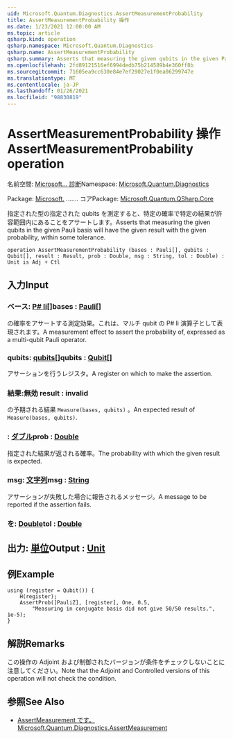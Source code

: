 ```yaml
---
uid: Microsoft.Quantum.Diagnostics.AssertMeasurementProbability
title: AssertMeasurementProbability 操作
ms.date: 1/23/2021 12:00:00 AM
ms.topic: article
qsharp.kind: operation
qsharp.namespace: Microsoft.Quantum.Diagnostics
qsharp.name: AssertMeasurementProbability
qsharp.summary: Asserts that measuring the given qubits in the given Pauli basis will have the given result with the given probability, within some tolerance.
ms.openlocfilehash: 2fd89121516ef6994dedb75b214589b4e360ff8b
ms.sourcegitcommit: 71605ea9cc630e84e7ef29027e1f0ea06299747e
ms.translationtype: MT
ms.contentlocale: ja-JP
ms.lasthandoff: 01/26/2021
ms.locfileid: "98830819"
---
```

# <a name="assertmeasurementprobability-operation"></a><span data-ttu-id="9bd9b-102">AssertMeasurementProbability 操作</span><span class="sxs-lookup"><span data-stu-id="9bd9b-102">AssertMeasurementProbability operation</span></span>

<span data-ttu-id="9bd9b-103">名前空間: [Microsoft... 診断](xref:Microsoft.Quantum.Diagnostics)</span><span class="sxs-lookup"><span data-stu-id="9bd9b-103">Namespace: [Microsoft.Quantum.Diagnostics](xref:Microsoft.Quantum.Diagnostics)</span></span>

<span data-ttu-id="9bd9b-104">Package: [Microsoft.](https://nuget.org/packages/Microsoft.Quantum.QSharp.Core) ....... コア</span><span class="sxs-lookup"><span data-stu-id="9bd9b-104">Package: [Microsoft.Quantum.QSharp.Core](https://nuget.org/packages/Microsoft.Quantum.QSharp.Core)</span></span>


<span data-ttu-id="9bd9b-105">指定された型の指定された qubits を測定すると、特定の確率で特定の結果が許容範囲内にあることをアサートします。</span><span class="sxs-lookup"><span data-stu-id="9bd9b-105">Asserts that measuring the given qubits in the given Pauli basis will have the given result with the given probability, within some tolerance.</span></span>

```qsharp
operation AssertMeasurementProbability (bases : Pauli[], qubits : Qubit[], result : Result, prob : Double, msg : String, tol : Double) : Unit is Adj + Ctl
```


## <a name="input"></a><span data-ttu-id="9bd9b-106">入力</span><span class="sxs-lookup"><span data-stu-id="9bd9b-106">Input</span></span>

### <a name="bases--pauli"></a><span data-ttu-id="9bd9b-107">ベース: [P# li](xref:microsoft.quantum.lang-ref.pauli)[]</span><span class="sxs-lookup"><span data-stu-id="9bd9b-107">bases : [Pauli](xref:microsoft.quantum.lang-ref.pauli)[]</span></span>

<span data-ttu-id="9bd9b-108">の確率をアサートする測定効果。これは、マルチ qubit の P# li 演算子として表現されます。</span><span class="sxs-lookup"><span data-stu-id="9bd9b-108">A measurement effect to assert the probability of, expressed as a multi-qubit Pauli operator.</span></span>


### <a name="qubits--qubit"></a><span data-ttu-id="9bd9b-109">qubits: [qubits](xref:microsoft.quantum.lang-ref.qubit)[]</span><span class="sxs-lookup"><span data-stu-id="9bd9b-109">qubits : [Qubit](xref:microsoft.quantum.lang-ref.qubit)[]</span></span>

<span data-ttu-id="9bd9b-110">アサーションを行うレジスタ。</span><span class="sxs-lookup"><span data-stu-id="9bd9b-110">A register on which to make the assertion.</span></span>


### <a name="result--__invalidresult__"></a><span data-ttu-id="9bd9b-111">結果:__無効 <Result>__</span><span class="sxs-lookup"><span data-stu-id="9bd9b-111">result : __invalid<Result>__</span></span>

<span data-ttu-id="9bd9b-112">の予期される結果 `Measure(bases, qubits)` 。</span><span class="sxs-lookup"><span data-stu-id="9bd9b-112">An expected result of `Measure(bases, qubits)`.</span></span>


### <a name="prob--double"></a><span data-ttu-id="9bd9b-113">: [ダブル](xref:microsoft.quantum.lang-ref.double)</span><span class="sxs-lookup"><span data-stu-id="9bd9b-113">prob : [Double](xref:microsoft.quantum.lang-ref.double)</span></span>

<span data-ttu-id="9bd9b-114">指定された結果が返される確率。</span><span class="sxs-lookup"><span data-stu-id="9bd9b-114">The probability with which the given result is expected.</span></span>


### <a name="msg--string"></a><span data-ttu-id="9bd9b-115">msg: [文字列](xref:microsoft.quantum.lang-ref.string)</span><span class="sxs-lookup"><span data-stu-id="9bd9b-115">msg : [String](xref:microsoft.quantum.lang-ref.string)</span></span>

<span data-ttu-id="9bd9b-116">アサーションが失敗した場合に報告されるメッセージ。</span><span class="sxs-lookup"><span data-stu-id="9bd9b-116">A message to be reported if the assertion fails.</span></span>


### <a name="tol--double"></a><span data-ttu-id="9bd9b-117">を: [Double](xref:microsoft.quantum.lang-ref.double)</span><span class="sxs-lookup"><span data-stu-id="9bd9b-117">tol : [Double](xref:microsoft.quantum.lang-ref.double)</span></span>





## <a name="output--unit"></a><span data-ttu-id="9bd9b-118">出力: [単位](xref:microsoft.quantum.lang-ref.unit)</span><span class="sxs-lookup"><span data-stu-id="9bd9b-118">Output : [Unit](xref:microsoft.quantum.lang-ref.unit)</span></span>



## <a name="example"></a><span data-ttu-id="9bd9b-119">例</span><span class="sxs-lookup"><span data-stu-id="9bd9b-119">Example</span></span>

```qsharp
using (register = Qubit()) {
    H(register);
    AssertProb([PauliZ], [register], One, 0.5,
        "Measuring in conjugate basis did not give 50/50 results.", 1e-5);
}
```

## <a name="remarks"></a><span data-ttu-id="9bd9b-120">解説</span><span class="sxs-lookup"><span data-stu-id="9bd9b-120">Remarks</span></span>

<span data-ttu-id="9bd9b-121">この操作の Adjoint および制御されたバージョンが条件をチェックしないことに注意してください。</span><span class="sxs-lookup"><span data-stu-id="9bd9b-121">Note that the Adjoint and Controlled versions of this operation will not check the condition.</span></span>

## <a name="see-also"></a><span data-ttu-id="9bd9b-122">参照</span><span class="sxs-lookup"><span data-stu-id="9bd9b-122">See Also</span></span>

- [<span data-ttu-id="9bd9b-123">AssertMeasurement です。</span><span class="sxs-lookup"><span data-stu-id="9bd9b-123">Microsoft.Quantum.Diagnostics.AssertMeasurement</span></span>](xref:Microsoft.Quantum.Diagnostics.AssertMeasurement)